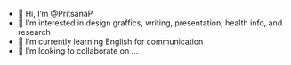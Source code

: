 - 👋 Hi, I’m @PritsanaP
- 👀 I’m interested in design graffics, writing, presentation, health info, and research
- 🌱 I’m currently learning English for communication
- 💞️ I’m looking to collaborate on ...


<!---
PritsanaP/PritsanaP is a ✨ special ✨ repository because its `README.md` (this file) appears on your GitHub profile.
You can click the Preview link to take a look at your changes.
--->
